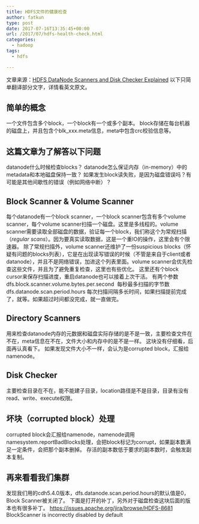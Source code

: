 ```yaml
---
title: HDFS文件的健康检查
author: fatkun
type: post
date: 2017-07-16T13:35:45+00:00
url: /2017/07/hdfs-health-check.html
categories:
  - hadoop
tags:
  - hdfs

---
```

文章来源：[HDFS DataNode Scanners and Disk Checker Explained][1]
以下只简单翻译部分文字，详情看英文原文。
## 简单的概念

一个文件包含多个block，一个block有一个或多个副本。
block存储在每台机器的磁盘上，并且包含个blk_xxx.meta信息，meta中包含crc校验信息等。
## 这篇文章为了解答以下问题

datanode什么时候检查blocks？
datanode怎么保证内存（in-memory）中的metadata和本地磁盘保持一致？
如果发生block读失败，是因为磁盘错误吗？有可能是其他间歇性的错误（例如网络中断）？
## Block Scanner & Volume Scanner

每个datanode有一个block scanner，一个block scanner包含有多个volume scanner，每个volume scanner扫描一个磁盘。这里是多线程的。volume scanner需要读取全部磁盘的数据，验证每一个block，我们称这个为常规扫描（_regular scans_）。因为要真实读取数据，这是一个重IO的操作，这里会有个限速器。
除了常规扫描外，volume scanner还维护了一份suspicious blocks（怀疑有问题的blocks列表），它是在出现读写错误的时候（不管是来自于client或者datanode），并且不是网络错误，加进这个列表里面。volume scanner会优先检查这些文件，并且为了避免重复检查，这里也有些优化。
这里还有个block cursor来保存扫描进度，重启datanode也可以接着上次干活。
有两个参数
dfs.block.scanner.volume.bytes.per.second  每秒最多扫描的字节数
dfs.datanode.scan.period.hours 每次扫描间隔多长时间，如果扫描提前完成了，就等。如果超过时间都没完成，就一直做完。
## Directory Scanners

用来检查datanode内存的元数据和磁盘实际存储的是不是一致，主要检查文件在不在，meta信息在不在，文件大小和内存中的是不是一样。
这块没有仔细看，后面再认真看下。
如果发现文件大小不一样，会认为是corrupted block，汇报给namenode。
## Disk Checker

主要检查目录在不在，能不能建子目录，location路径是不是目录，目录有没有read、write、execute权限。
## 坏块（corrupted block）处理

corrupted block会汇报给namenode，namenode调用namesystem.reportBadBlocks处理，会把block标记为corrupt，如果副本数满足一定条件，会把那个副本删掉。
存活的副本数低于要求的副本数时，会触发副本复制。
## 再来看看我们集群

发现我们用的cdh5.4.0版本，dfs.datanode.scan.period.hours的默认值是0，Block Scanner被关闭了。
下面是打开的补丁，另外对于磁盘检查这块后面的版本也有很多补丁。
https://issues.apache.org/jira/browse/HDFS-8681 BlockScanner is incorrectly disabled by default
&nbsp;

 [1]: https://blog.cloudera.com/blog/2016/12/hdfs-datanode-scanners-and-disk-checker-explained/